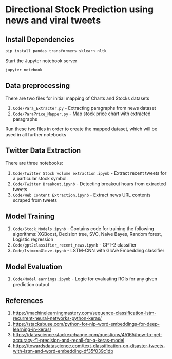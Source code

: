 # Directional Stock Prediction using news and viral tweets

## Install Dependencies

```
pip install pandas transformers sklearn nltk
```

Start the Jupyter notebook server

```
jupyter notebook
```

## Data preprocessing

There are two files for initial mapping of Charts and Stocks datasets

1. `Code/Para_Extracter.py` - Extracting paragraphs from news dataset
2. `Code/ParaPrice_Mapper.py` - Map stock price chart with extracted paragraphs

Run these two files in order to create the mapped dataset, which will be used in all further notebooks

## Twitter Data Extraction

There are three notebooks:

1. `Code/Twitter Stock volume extraction.ipynb` - Extract recent tweets for a particular stock symbol.
2. `Code/Twitter Breakout.ipynb` - Detecting breakout hours from extracted tweets
3. `Code/Web Content Extraction.ipynb` - Extract news URL contents scraped from tweets

## Model Training

1. `Code/Stock_Models.ipynb` - Contains code for training the following algorithms: XGBoost, Decision tree, SVC, Naive Bayes, Random forest, Logistic regression
2. `Code/gpt2classifier_recent_news.ipynb` - GPT-2 classifier
3. `Code/lstmcnnGlove.ipynb` - LSTM-CNN with GloVe Embedding classifier

## Model Evaluation

1. `Code/Model earnings.ipynb` - Logic for evaluating ROIs for any given prediction output

## References

1. https://machinelearningmastery.com/sequence-classification-lstm-recurrent-neural-networks-python-keras/
2. https://stackabuse.com/python-for-nlp-word-embeddings-for-deep-learning-in-keras/
3. https://datascience.stackexchange.com/questions/45165/how-to-get-accuracy-f1-precision-and-recall-for-a-keras-model
4. https://towardsdatascience.com/text-classification-on-disaster-tweets-with-lstm-and-word-embedding-df35f039c1db
